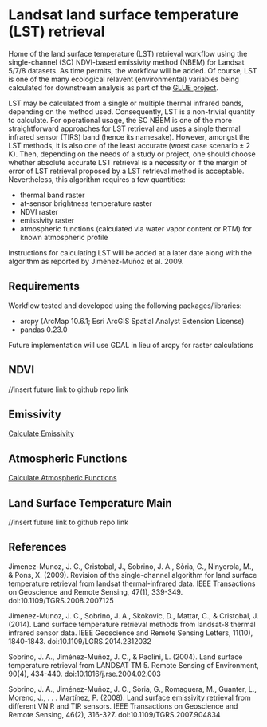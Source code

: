 # Landsat land surface temperature (LST) retrieval
Home of the land surface temperature (LST) retrieval workflow using the single-channel (SC) NDVI-based emissivity method (NBEM) for Landsat 5/7/8 datasets. As time permits, the workflow will be added. Of course, LST is one of the many ecological relavent (environmental) variables being calculated for downstream analysis as part of the [GLUE project](http://www.globalurbanevolution.com/).

LST may be calculated from a single or multiple thermal infrared bands, depending on the method used. Consequently, LST is a non-trivial quantity to calculate. For operational usage, the SC NBEM is one of the more straightforward approaches for LST retrieval and uses a single thermal infrared sensor (TIRS) band (hence its namesake). However, amongst the LST methods, it is also one of the least accurate (worst case scenario ± 2 K). Then, depending on the needs of a study or project, one should choose whether absolute accurate LST retrieval is a necessity or if the margin of error of LST retrieval proposed by a LST retrieval method is acceptable. Nevertheless, this algorithm requires a few quantities:

- thermal band raster
- at-sensor brightness temperature raster
- NDVI raster
- emissivity raster
- atmospheric functions (calculated via water vapor content or RTM) for known atmospheric profile

Instructions for calculating LST will be added at a later date along with the algorithm as reported by Jiménez-Muñoz et al. 2009. 

## Requirements
Workflow tested and developed using the following packages/libraries:
 - arcpy (ArcMap 10.6.1; Esri ArcGIS Spatial Analyst Extension License) 
 - pandas 0.23.0
 
Future implementation will use GDAL in lieu of arcpy for raster calculations


## NDVI 
//insert future link to github repo link
<insert link to github repo link>

## Emissivity 
[Calculate Emissivity](https://github.com/alexander-tong/Landsat_LST_Retrieval/tree/master/Emissivity) 

## Atmospheric Functions
[Calculate Atmospheric Functions](https://atmcorr.gsfc.nasa.gov/) 

## Land Surface Temperature Main
//insert future link to github repo link
<insert link to github repo link>

## References
Jimenez-Munoz, J. C., Cristobal, J., Sobrino, J. A., Sòria, G., Ninyerola, M., & Pons, X. (2009). Revision of the single-channel algorithm for land surface temperature retrieval from landsat thermal-infrared data. IEEE Transactions on Geoscience and Remote Sensing, 47(1), 339-349. doi:10.1109/TGRS.2008.2007125 

Jimenez-Munoz, J. C., Sobrino, J. A., Skokovic, D., Mattar, C., & Cristobal, J. (2014). Land surface temperature retrieval methods from landsat-8 thermal infrared sensor data. IEEE Geoscience and Remote Sensing Letters, 11(10), 1840-1843. doi:10.1109/LGRS.2014.2312032

Sobrino, J. A., Jiménez-Muñoz, J. C., & Paolini, L. (2004). Land surface temperature retrieval from LANDSAT TM 5. Remote Sensing of Environment, 90(4), 434-440. doi:10.1016/j.rse.2004.02.003 

Sobrino, J. A., Jiménez-Muñoz, J. C., Sòria, G., Romaguera, M., Guanter, L., Moreno, J., . . . Martínez, P. (2008). Land surface emissivity retrieval from different VNIR and TIR sensors. IEEE Transactions on Geoscience and Remote Sensing, 46(2), 316-327. doi:10.1109/TGRS.2007.904834
